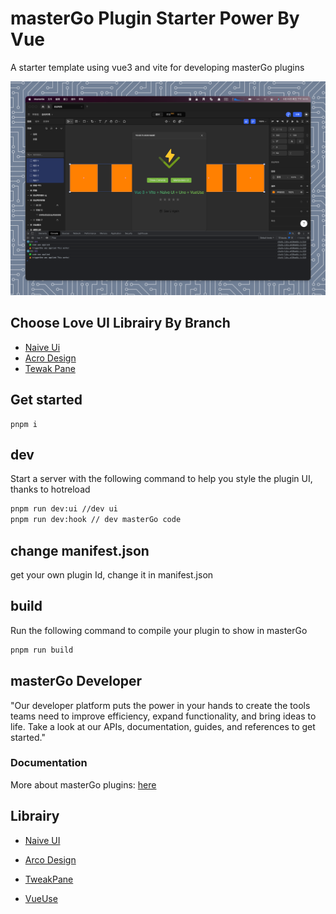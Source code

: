 # masterGo Plugin Starter Power By Vue

A starter template using vue3 and vite for developing masterGo plugins


![ScreenShoot](./docs/shotScreen.png)



## Choose Love UI Librairy By Branch

- [Naive Ui](https://github.com/Leizhenpeng/starter-mastergo-vue/tree/naive-ui)
- [Acro Design](https://github.com/Leizhenpeng/starter-mastergo-vue/tree/arcro-ui)
- [Tewak Pane](https://github.com/Leizhenpeng/starter-mastergo-vue/tree/tweakpane)

## Get started 

```
pnpm i
```
## dev

Start a server with the following command to help you style
the plugin UI, thanks to hotreload

```bash
pnpm run dev:ui //dev ui
pnpm run dev:hook // dev masterGo code
```

## change manifest.json
get your own plugin Id, change it in manifest.json

## build

Run the following command to compile your plugin to show in masterGo
```bash
pnpm run build
```



## masterGo Developer
"Our developer platform puts the power in your hands to create the tools teams need to improve efficiency, expand functionality, and bring ideas to life. Take a look at our APIs, documentation, guides, and references to get started."

### Documentation

More about masterGo plugins: [here](https://developers.mastergo.com/guide/setup.html)


## Librairy

- [Naive UI](https://www.naiveui.com)

- [Arco Design](https://arco.design/vue/docs/start)

- [TweakPane](https://cocopon.github.io/tweakpane/)
  
- [VueUse](https://vueuse.org/)